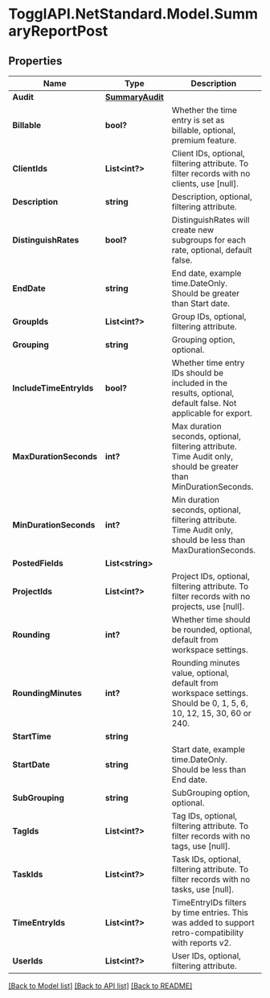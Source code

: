 # TogglAPI.NetStandard.Model.SummaryReportPost
## Properties

Name | Type | Description | Notes
------------ | ------------- | ------------- | -------------
**Audit** | [**SummaryAudit**](SummaryAudit.md) |  | [optional] 
**Billable** | **bool?** | Whether the time entry is set as billable, optional, premium feature. | [optional] 
**ClientIds** | **List&lt;int?&gt;** | Client IDs, optional, filtering attribute. To filter records with no clients, use [null]. | [optional] 
**Description** | **string** | Description, optional, filtering attribute. | [optional] 
**DistinguishRates** | **bool?** | DistinguishRates will create new subgroups for each rate, optional, default false. | [optional] 
**EndDate** | **string** | End date, example time.DateOnly. Should be greater than Start date. | [optional] 
**GroupIds** | **List&lt;int?&gt;** | Group IDs, optional, filtering attribute. | [optional] 
**Grouping** | **string** | Grouping option, optional. | [optional] 
**IncludeTimeEntryIds** | **bool?** | Whether time entry IDs should be included in the results, optional, default false. Not applicable for export. | [optional] 
**MaxDurationSeconds** | **int?** | Max duration seconds, optional, filtering attribute. Time Audit only, should be greater than MinDurationSeconds. | [optional] 
**MinDurationSeconds** | **int?** | Min duration seconds, optional, filtering attribute. Time Audit only, should be less than MaxDurationSeconds. | [optional] 
**PostedFields** | **List&lt;string&gt;** |  | [optional] 
**ProjectIds** | **List&lt;int?&gt;** | Project IDs, optional, filtering attribute. To filter records with no projects, use [null]. | [optional] 
**Rounding** | **int?** | Whether time should be rounded, optional, default from workspace settings. | [optional] 
**RoundingMinutes** | **int?** | Rounding minutes value, optional, default from workspace settings. Should be 0, 1, 5, 6, 10, 12, 15, 30, 60 or 240. | [optional] 
**StartTime** | **string** |  | [optional] 
**StartDate** | **string** | Start date, example time.DateOnly. Should be less than End date. | [optional] 
**SubGrouping** | **string** | SubGrouping option, optional. | [optional] 
**TagIds** | **List&lt;int?&gt;** | Tag IDs, optional, filtering attribute. To filter records with no tags, use [null]. | [optional] 
**TaskIds** | **List&lt;int?&gt;** | Task IDs, optional, filtering attribute. To filter records with no tasks, use [null]. | [optional] 
**TimeEntryIds** | **List&lt;int?&gt;** | TimeEntryIDs filters by time entries. This was added to support retro-compatibility with reports v2. | [optional] 
**UserIds** | **List&lt;int?&gt;** | User IDs, optional, filtering attribute. | [optional] 

[[Back to Model list]](../README.md#documentation-for-models) [[Back to API list]](../README.md#documentation-for-api-endpoints) [[Back to README]](../README.md)

